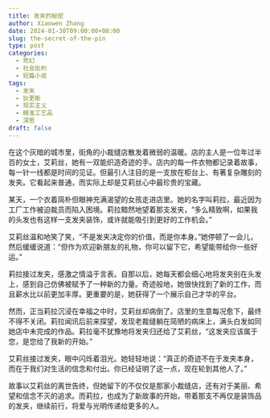 ```yaml
---
title: 发夹的秘密
author: Xiaowen Zhang
date: 2024-01-30T09:00:00+08:00
slug: the-secret-of-the-pin
type: post
categories:
  - 奇幻
  - 社会批判
  - 短篇小说
tags:
  - 发夹
  - 狄更斯
  - 现实主义
  - 精准工艺品
  - 深思
draft: false
---
```


在这个灰暗的城市里，街角的小裁缝店散发着微弱的温暖。店的主人是一位年过半百的女士，艾莉丝，她有一双能织造奇迹的手。店内的每一件衣物都记录着故事，每一针一线都是时间的见证。但最引人注目的是一支放在柜台上、有著复杂雕刻的发夹。它看起来普通，而实际上却是艾莉丝心中最珍贵的宝藏。

某天，一个衣着简朴但眼神充满渴望的女孩走进店里。她的名字叫莉拉，最近因为工厂工作被迫裁员而陷入困境。莉拉黯然地望着那支发夹，“多么精致啊，如果我的头发也有这样一支发夹装饰，或许就能吸引到更好的工作机会。”

艾莉丝温和地笑了笑，“不是发夹决定你的价值，而是你本身。”她停顿了一会儿，然后缓缓说道：“但作为欢迎新朋友的礼物，你可以留下它，希望能带给你一些好运。”

莉拉接过发夹，感激之情溢于言表。自那以后，她每天都会细心地将发夹别在头发上，感到自己仿佛被赋予了一种新的力量。奇迹般地，她很快找到了新的工作，而且薪水比以前更加丰厚。更重要的是，她获得了一个展示自己才华的平台。

然而，正当莉拉沉浸在幸福之中时，艾莉丝却病倒了。店里的生意每况愈下，最终不得不关闭。莉拉闻讯后前来探望，发现老裁缝躺在简陋的病床上，满头白发如同她店中未完成的作品。莉拉毫不犹豫地将发夹归还给了艾莉丝，“这发夹应该属于您，是您给了我新的开始。”

艾莉丝接过发夹，眼中闪烁着泪光。她轻轻地说：“真正的奇迹不在于发夹本身，而在于我们对生活的信念和付出。你已经证明了这一点，现在轮到其他人了。”

故事以艾莉丝的离世告终，但她留下的不仅仅是那家小裁缝店，还有对于美丽、希望和信念不灭的追求。而莉拉，也成为了新故事的开始，带着那支不再仅是装饰品的发夹，继续前行，将爱与光明传递给更多的人。